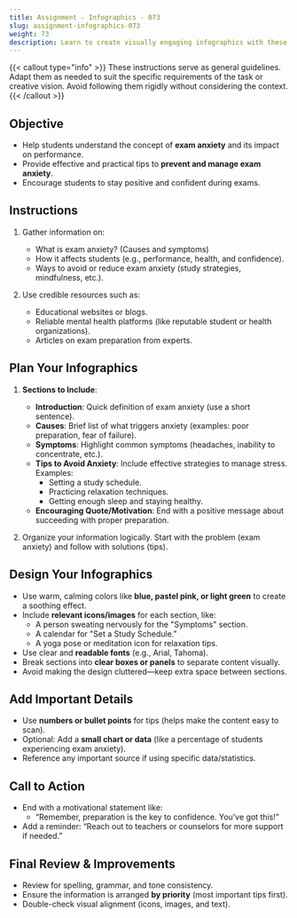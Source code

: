 ```yaml
---
title: Assignment - Infographics - 073
slug: assignment-infographics-073
weight: 73
description: Learn to create visually engaging infographics with these practical ICT assignments designed to enhance creativity, critical thinking, and digital communication skills. Perfect for mastering infographic tools and presenting complex ideas effectively.
---
```


{{< callout type="info" >}}
These instructions serve as general guidelines. Adapt them as needed to suit the specific requirements of the task or creative vision. Avoid following them rigidly without considering the context.
{{< /callout >}}


## Objective  

- Help students understand the concept of **exam anxiety** and its impact on performance.  
- Provide effective and practical tips to **prevent and manage exam anxiety**.  
- Encourage students to stay positive and confident during exams.  

## Instructions  

1. Gather information on:  
   - What is exam anxiety? (Causes and symptoms)  
   - How it affects students (e.g., performance, health, and confidence).  
   - Ways to avoid or reduce exam anxiety (study strategies, mindfulness, etc.).  

2. Use credible resources such as:  
   - Educational websites or blogs.  
   - Reliable mental health platforms (like reputable student or health organizations).  
   - Articles on exam preparation from experts.  

## Plan Your Infographics  

1. **Sections to Include**:  
   - **Introduction**: Quick definition of exam anxiety (use a short sentence).  
   - **Causes**: Brief list of what triggers anxiety (examples: poor preparation, fear of failure).  
   - **Symptoms**: Highlight common symptoms (headaches, inability to concentrate, etc.).  
   - **Tips to Avoid Anxiety**: Include effective strategies to manage stress. Examples:  
     - Setting a study schedule.  
     - Practicing relaxation techniques.  
     - Getting enough sleep and staying healthy.  
   - **Encouraging Quote/Motivation**: End with a positive message about succeeding with proper preparation.  

2. Organize your information logically. Start with the problem (exam anxiety) and follow with solutions (tips).  

## Design Your Infographics  

- Use warm, calming colors like **blue, pastel pink, or light green** to create a soothing effect.  
- Include **relevant icons/images** for each section, like:  
  - A person sweating nervously for the "Symptoms" section.  
  - A calendar for "Set a Study Schedule."  
  - A yoga pose or meditation icon for relaxation tips.  
- Use clear and **readable fonts** (e.g., Arial, Tahoma).  
- Break sections into **clear boxes or panels** to separate content visually.  
- Avoid making the design cluttered—keep extra space between sections.  

## Add Important Details  

- Use **numbers or bullet points** for tips (helps make the content easy to scan).  
- Optional: Add a **small chart or data** (like a percentage of students experiencing exam anxiety).  
- Reference any important source if using specific data/statistics.  

## Call to Action  

- End with a motivational statement like:  
   - “Remember, preparation is the key to confidence. You’ve got this!”  
- Add a reminder: “Reach out to teachers or counselors for more support if needed.”  

## Final Review & Improvements  

- Review for spelling, grammar, and tone consistency.  
- Ensure the information is arranged **by priority** (most important tips first).  
- Double-check visual alignment (icons, images, and text).  

